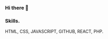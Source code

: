 ### Hi there 👋

<!--
**Leemacca/Leemacca** is a ✨ _special_ ✨ repository because its `README.md` (this file) appears on your GitHub profile.

Here are some ideas to get you started:

###I’m currently working on a festival webpage using HTML, CSS and Javascipt, I am creating a dynamic wesite for a local music festival.
I have created a logo and have fantastic images to show the festival in a powerful way. I am using GitHub to save my progress.
### I’m currently improving My Javascript knowledge in a bootcamp so I can push the boudaries of the websites I wish to create.
I am always looking to improve my knowlege to become a frontend developer and eventually a fullstack developer.
- 👯 I’m looking to collaborate on ...
### I’m looking for help looking for frontend developer empolyment where I can develop my skills further and contribute to the team I join.
- 💬 about me: I have had a succesful career in sales but over the last 3 years I have been working on my coding knowelege. I have
been part of projects building websites and developed my knowledge through bootcamps and many online courses. I am now proficient in HTML, CSS, PHP,
and improving my Javascript and React. 
- 📫 How to reach me: contact me via email leemcness9@gmail.com
- 😄 Pronouns: Male 
- ⚡ Fun fact: ...
-->
### Skills.
HTML, CSS, JAVASCRIPT, GITHUB, REACT, PHP.

